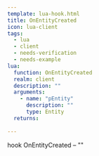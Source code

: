 ```yaml
---
template: lua-hook.html
title: OnEntityCreated
icon: lua-client
tags:
  - lua
  - client
  - needs-verification
  - needs-example
lua:
  function: OnEntityCreated
  realm: client
  description: ""
  arguments:
    - name: "pEntity"
      description: ""
      type: Entity
  returns:
    
---
```


<div class="lua__search__keywords">
hook OnEntityCreated &#x2013; ""
</div>
